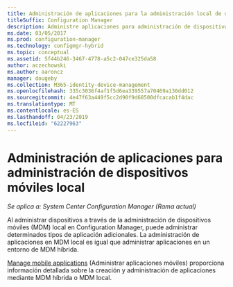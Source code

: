 ```yaml
---
title: Administración de aplicaciones para la administración local de dispositivos móviles
titleSuffix: Configuration Manager
description: Administre aplicaciones para administración de dispositivos móviles local.
ms.date: 03/05/2017
ms.prod: configuration-manager
ms.technology: configmgr-hybrid
ms.topic: conceptual
ms.assetid: 5f44b246-3467-4778-a5c2-047ce325da58
author: aczechowski
ms.author: aaroncz
manager: dougeby
ms.collection: M365-identity-device-management
ms.openlocfilehash: 335c3036f4af1f5d6ea339557a70469a130dd012
ms.sourcegitcommit: 4e47f63a449f5cc2d90f9d68500dfcacab1f4dac
ms.translationtype: MT
ms.contentlocale: es-ES
ms.lasthandoff: 04/23/2019
ms.locfileid: "62227963"
---
```

# <a name="manage-applications-for-on-premises-mobile-device-management"></a>Administración de aplicaciones para administración de dispositivos móviles local

*Se aplica a: System Center Configuration Manager (Rama actual)*

Al administrar dispositivos a través de la administración de dispositivos móviles (MDM) local en Configuration Manager, puede administrar determinados tipos de aplicación adicionales. La administración de aplicaciones en MDM local es igual que administrar aplicaciones en un entorno de MDM híbrida.

[Manage mobile applications](management-tasks-applications.md) (Administrar aplicaciones móviles) proporciona información detallada sobre la creación y administración de aplicaciones mediante MDM híbrida o MDM local.
